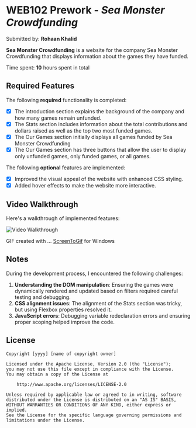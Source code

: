 # WEB102 Prework - *Sea Monster Crowdfunding*

Submitted by: **Rohaan Khalid**

**Sea Monster Crowdfunding** is a website for the company Sea Monster Crowdfunding that displays information about the games they have funded.

Time spent: **10** hours spent in total

## Required Features

The following **required** functionality is completed:

* [x] The introduction section explains the background of the company and how many games remain unfunded.
* [x] The Stats section includes information about the total contributions and dollars raised as well as the top two most funded games.
* [x] The Our Games section initially displays all games funded by Sea Monster Crowdfunding
* [x] The Our Games section has three buttons that allow the user to display only unfunded games, only funded games, or all games.

The following **optional** features are implemented:

* [x] Improved the visual appeal of the website with enhanced CSS styling.
* [x] Added hover effects to make the website more interactive.

## Video Walkthrough

Here's a walkthrough of implemented features:

<img src='https://imgur.com/Wplp62a.gif' title='Video Walkthrough' width='' alt='Video Walkthrough' />

<!-- Replace this with whatever GIF tool you used! -->
GIF created with ...
[ScreenToGif](https://www.screentogif.com/) for Windows

## Notes

During the development process, I encountered the following challenges:

1. **Understanding the DOM manipulation**: Ensuring the games were dynamically rendered and updated based on filters required careful testing and debugging.
2. **CSS alignment issues**: The alignment of the Stats section was tricky, but using Flexbox properties resolved it.
3. **JavaScript errors**: Debugging variable redeclaration errors and ensuring proper scoping helped improve the code.

## License

    Copyright [yyyy] [name of copyright owner]

    Licensed under the Apache License, Version 2.0 (the "License");
    you may not use this file except in compliance with the License.
    You may obtain a copy of the License at

        http://www.apache.org/licenses/LICENSE-2.0

    Unless required by applicable law or agreed to in writing, software
    distributed under the License is distributed on an "AS IS" BASIS,
    WITHOUT WARRANTIES OR CONDITIONS OF ANY KIND, either express or implied.
    See the License for the specific language governing permissions and
    limitations under the License.
